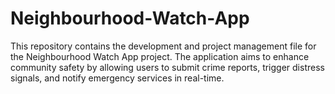 # Neighbourhood-Watch-App
This repository contains the development and project management file for the Neighbourhood Watch App project. The application aims to enhance community safety by allowing users to submit crime reports, trigger distress signals, and notify emergency services in real-time.
